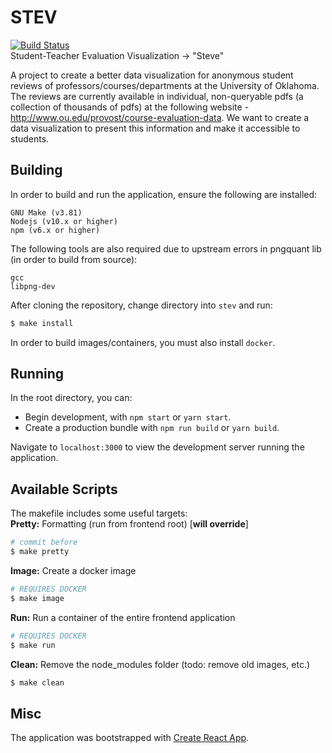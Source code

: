 # STEV 
[![Build
Status](https://travis-ci.com/stev-ou/stev.svg?branch=master)](https://travis-ci.com/stev-ou/stev)  
Student-Teacher Evaluation Visualization -> "Steve"  

A project to create a better data visualization for anonymous student reviews of
professors/courses/departments at the University of Oklahoma. The reviews are
currently available in individual, non-queryable pdfs (a collection of thousands
of pdfs) at the following website -
http://www.ou.edu/provost/course-evaluation-data. We want to create a data
visualization to present this information and make it accessible to students.  

## Building

In order to build and run the application, ensure the following are installed:

```
GNU Make (v3.81)
Nodejs (v10.x or higher)
npm (v6.x or higher)
```

The following tools are also required due to upstream errors in pngquant lib 
(in order to build from source):

```
gcc
libpng-dev
```

After cloning the repository, change directory into `stev` and run:

``` bash
$ make install
```

In order to build images/containers, you must also install `docker`.

## Running

In the root directory, you can: 
- Begin development, with `npm start` or `yarn start`.
- Create a production bundle with `npm run build` or `yarn build`.

Navigate to `localhost:3000` to view the development server running the
application. 

## Available Scripts

The makefile includes some useful targets:  
**Pretty:** Formatting (run from frontend root) [**will override**]
```bash
# commit before 
$ make pretty
```

**Image:** Create a docker image
```bash
# REQUIRES DOCKER
$ make image
```

**Run:** Run a container of the entire frontend application
```bash
# REQUIRES DOCKER
$ make run
```

**Clean:** Remove the node_modules folder (todo: remove old images, etc.)
```bash
$ make clean
```

## Misc

The application was bootstrapped with [Create React
App](https://github.com/facebook/create-react-app).
